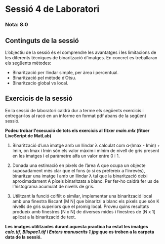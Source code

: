 # Sessió 4 de Laboratori

### Nota: 8.0

## Continguts de la sessió

L’objectiu de la sessió és el comprendre les avantatges i les limitacions de les diferents tècniques de binarització d’imatges. En concret es treballaran els següents mètodes: 
* Binarització per llindar simple, per àrea i percentual. 
* Binarització pel mètode d’Otsu.
* Binaritzacio global vs local.

## Exercicis de la sessió

En la sessió de laboratori caldrà dur a terme els següents exercicis i entregar-los al racó en un informe en format pdf abans de la següent sessió.

**Podeu trobar l'execució de tots els exercicis al fitxer _main.mlx_ (fitxer LiveScript de MatLab)**

1. Binarització d’una imatge amb un llindar λ calculat com α·(Imax - Imin) + Imin, on Imax i Imin són els valor màxim i mínim de nivell de gris present en les imatges i el paràmetre alfa un valor entre 0 i 1.

2. Donada una estimació en píxels de l’àrea A que ocupa un objecte suposadament més clar que el fons (o si es prefereix a l’inrevés), binaritzar una imatge I amb un llindar λ tal que la binarització deixi aproximadament A píxels binaritzats a blanc. Per fer-ho caldrà fer us de l’histograma acumulat de nivells de gris.

3. Utilitzant la funció colfilt o similar, implementar una binarització local amb una finestra lliscant [M N] que binaritzi a blanc els píxels que són K nivells de gris superiors que el promig local. Proveu quins resultats produeix amb finestres [N x N] de diverses mides i finestres de [N x 1] aplicat a la binarització de text.

**Les imatges utilitzades durant aquesta practica ha estat les imatges _calc.tif_, _Blispac1.tif_ i _Enters manuscrits 1.jpg_ que es troben a la carpeta data de la sessió.**
